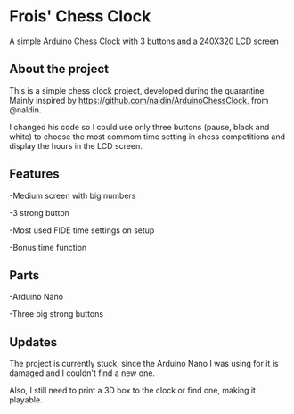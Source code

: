 # Frois' Chess Clock
A simple Arduino Chess Clock with 3 buttons and a 240X320 LCD screen

## About the project
This is a simple chess clock project, developed during the quarantine. Mainly inspired by https://github.com/naldin/ArduinoChessClock, from @naldin. 

I changed his code so I could use only three buttons (pause, black and white) to choose the most commom time setting in chess competitions and display the hours in the LCD screen.

## Features 
-Medium screen with big numbers

-3 strong button

-Most used FIDE time settings on setup

-Bonus time function

## Parts
-Arduino Nano

-Three big strong buttons

## Updates
The project is currently stuck, since the Arduino Nano I was using for it is damaged and I couldn't find a new one.

Also, I still need to print a 3D box to the clock or find one, making it playable. 

